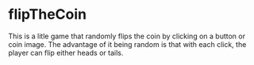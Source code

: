 # flipTheCoin
This is a litle game that randomly flips the coin by clicking on a button or coin image. The advantage of it being random is that with each click, the player can flip either heads or tails.
